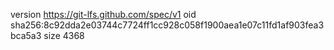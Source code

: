 version https://git-lfs.github.com/spec/v1
oid sha256:8c92dda2e03744c7724ff1cc928c058f1900aea1e07c11fd1af903fea3bca5a3
size 4368
